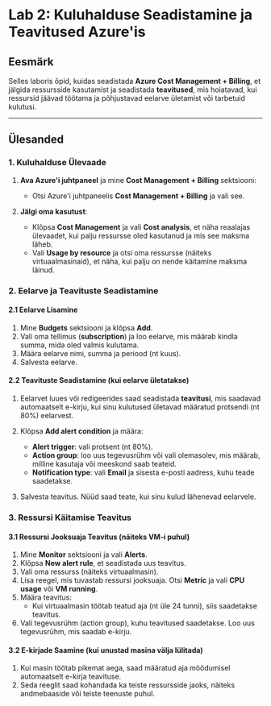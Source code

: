 # Lab 2: Kuluhalduse Seadistamine ja Teavitused Azure'is

## Eesmärk
Selles laboris õpid, kuidas seadistada **Azure Cost Management + Billing**, et jälgida ressursside kasutamist ja seadistada **teavitused**, mis hoiatavad, kui ressursid jäävad töötama ja põhjustavad eelarve ületamist või tarbetuid kulutusi.

---

## Ülesanded

### 1. Kuluhalduse Ülevaade

1. **Ava Azure'i juhtpaneel** ja mine **Cost Management + Billing** sektsiooni:
   - Otsi Azure'i juhtpaneelis **Cost Management + Billing** ja vali see.
   
2. **Jälgi oma kasutust**:
   - Klõpsa **Cost Management** ja vali **Cost analysis**, et näha reaalajas ülevaadet, kui palju ressursse oled kasutanud ja mis see maksma läheb.
   - Vali **Usage by resource** ja otsi oma ressursse (näiteks virtuaalmasinaid), et näha, kui palju on nende käitamine maksma läinud.

### 2. Eelarve ja Teavituste Seadistamine

#### 2.1 Eelarve Lisamine

1. Mine **Budgets** sektsiooni ja klõpsa **Add**.
2. Vali oma tellimus (**subscription**) ja loo eelarve, mis määrab kindla summa, mida oled valmis kulutama.
3. Määra eelarve nimi, summa ja periood (nt kuus).
4. Salvesta eelarve.

#### 2.2 Teavituste Seadistamine (kui eelarve ületatakse)

1. Eelarvet luues või redigeerides saad seadistada **teavitusi**, mis saadavad automaatselt e-kirju, kui sinu kulutused ületavad määratud protsendi (nt 80%) eelarvest.
2. Klõpsa **Add alert condition** ja määra:
   - **Alert trigger**: vali protsent (nt 80%).
   - **Action group**: loo uus tegevusrühm või vali olemasolev, mis määrab, milline kasutaja või meeskond saab teateid.
   - **Notification type**: vali **Email** ja sisesta e-posti aadress, kuhu teade saadetakse.

3. Salvesta teavitus. Nüüd saad teate, kui sinu kulud lähenevad eelarvele.

### 3. Ressursi Käitamise Teavitus

#### 3.1 Ressursi Jooksuaja Teavitus (näiteks VM-i puhul)

1. Mine **Monitor** sektsiooni ja vali **Alerts**.
2. Klõpsa **New alert rule**, et seadistada uus teavitus.
3. Vali oma ressurss (näiteks virtuaalmasin).
4. Lisa reegel, mis tuvastab ressursi jooksuaja. Otsi **Metric** ja vali **CPU usage** või **VM running**.
5. Määra teavitus:
   - Kui virtuaalmasin töötab teatud aja (nt üle 24 tunni), siis saadetakse teavitus.
6. Vali tegevusrühm (action group), kuhu teavitused saadetakse. Loo uus tegevusrühm, mis saadab e-kirju.

#### 3.2 E-kirjade Saamine (kui unustad masina välja lülitada)

1. Kui masin töötab pikemat aega, saad määratud aja möödumisel automaatselt e-kirja teavituse.
2. Seda reeglit saad kohandada ka teiste ressursside jaoks, näiteks andmebaaside või teiste teenuste puhul.
